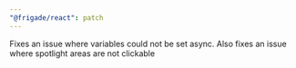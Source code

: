 ```yaml
---
"@frigade/react": patch
---
```


Fixes an issue where variables could not be set async. Also fixes an issue where spotlight areas are not clickable
